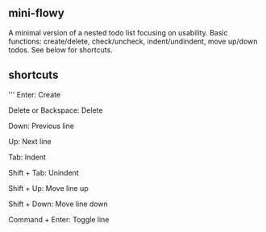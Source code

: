 ## mini-flowy
A minimal version of a nested todo list focusing on usability. Basic functions: create/delete, check/uncheck, indent/undindent, move up/down todos. See below for shortcuts.

## shortcuts
'''
Enter: Create

Delete or Backspace: Delete

Down: Previous line

Up: Next line

Tab: Indent

Shift + Tab: Unindent

Shift + Up: Move line up

Shift + Down: Move line down

Command + Enter: Toggle line
```
